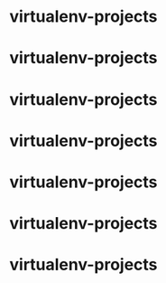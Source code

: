# virtualenv-projects
# virtualenv-projects
# virtualenv-projects
# virtualenv-projects
# virtualenv-projects
# virtualenv-projects
# virtualenv-projects
